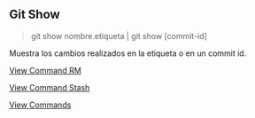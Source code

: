 ## Git Show

> git show nombre.etiqueta | git show [commit-id]

Muestra los cambios realizados en la etiqueta o en un commit id.

[View Command RM](Rm.md)

[View Command Stash](Stash.md)

[View Commands](../Commands.md)